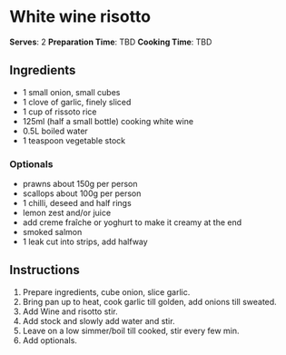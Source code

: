# White wine risotto
**Serves**: 2
**Preparation Time**: TBD
**Cooking Time**: TBD
## Ingredients
-   1 small onion, small cubes
-   1 clove of garlic, finely sliced
-   1 cup of rissoto rice
-   125ml (half a small bottle) cooking white wine
-   0.5L boiled water
-   1 teaspoon vegetable stock

### Optionals
-   prawns about 150g per person
-   scallops about 100g per person
-   1 chilli, deseed and half rings
-   lemon zest and/or juice
-   add creme fraîche or yoghurt to make it creamy at the end
-   smoked salmon
-   1 leak cut into strips, add halfway

## Instructions

1.  Prepare ingredients, cube onion, slice garlic.
2.  Bring pan up to heat, cook garlic till golden, add onions till sweated.
3.  Add Wine and risotto stir.
4.  Add stock and slowly add water and stir.
5.  Leave on a low simmer/boil till cooked, stir every few min.
6.  Add optionals.